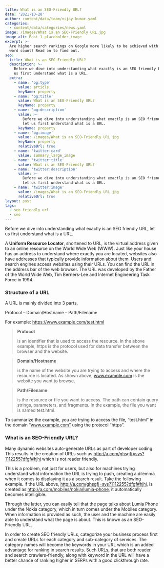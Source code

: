 ```yaml
---
title: What is an SEO-Friendly URL?
date: '2021-10-28'
author: content/data/team/vijay-kumar.yaml
categories:
  - content/data/categories/news.yaml
image: /images/What is an SEO-Friendly URL.jpg
image_alt: Post 1 placeholder image
excerpt: >-
  Are higher search rankings on Google more likely to be achieved with a larger
  word count? Read on to find out.
seo:
  title: What is an SEO-Friendly URL?
  description: >-
    Before we dive into understanding what exactly is an SEO friendly URL, let
    us first understand what is a URL.
  extra:
    - name: 'og:type'
      value: article
      keyName: property
    - name: 'og:title'
      value: What is an SEO-Friendly URL?
      keyName: property
    - name: 'og:description'
      value: >-
        Before we dive into understanding what exactly is an SEO friendly URL,
        let us first understand what is a URL.
      keyName: property
    - name: 'og:image'
      value: /images/What is an SEO-Friendly URL.jpg
      keyName: property
      relativeUrl: true
    - name: 'twitter:card'
      value: summary_large_image
    - name: 'twitter:title'
      value: What is an SEO-Friendly URL?
    - name: 'twitter:description'
      value: >-
        Before we dive into understanding what exactly is an SEO friendly URL,
        let us first understand what is a URL.
    - name: 'twitter:image'
      value: /images/What is an SEO-Friendly URL.jpg
      relativeUrl: true
layout: post
tags:
  - seo friendly url
  - seo
---
```

Before we dive into understanding what exactly is an SEO friendly URL, let us first understand what is a URL.

A **Uniform Resource Locator**, shortened to URL, is the virtual address given to an online resource on the World Wide Web (WWW). Just like your house has an address to understand where exactly you are located, websites also have addresses that typically provide information about them. Users and search engines access websites using their URLs. You can find the URL in the address bar of the web browser. The URL was developed by the Father of the World Wide Web, Tim Berners-Lee and Internet Engineering Task Force in 1994.

### Structure of a URL

A URL is mainly divided into 3 parts,

Protocol – Domain/Hostname – Path/Filename 

For example: https://www.example.com/test.html

> **Protocol**
>
>  is an identifier that is used to access the resource. In the above example, https is the protocol used for data transfer between the browser and the website.

> **Domain/Hostname**
>
>  is the name of the website you are trying to access and where the resource is located. As shown above, www.example.com is the website you want to browse.

> **Path/Filename**
>
>  is the resource or file you want to access. The path can contain query strings, parameters, and fragments. In the example, the file you want is named test.html.

To summarize the example, you are trying to access the file, “test.html” in the domain “www.example.com” using the protocol “https”.

### What is an SEO-Friendly URL?

Many dynamic websites auto-generate URLs as part of developer coding. This results in the creation of URLs such as http://a.com/ghsgfj=sys?1112255?dfgf#hjhj which is not reader friendly. 

This is a problem, not just for users, but also for machines trying understand what information the URL is trying to push, creating a dilemma when it comes to displaying it as a search result. Take the following example. If the URL above, http://a.com/ghsgfj=sys?1112255?dfgf#hjhj, is created as http://a.com/mobiles/nokia/lumia-phone, it automatically becomes intelligible. 

Through the latter, you can easily tell that the page talks about Lumia Phone under the Nokia category, which in turn comes under the Mobiles category. When information is provided as such, the user and the machine are easily able to understand what the page is about. This is known as an SEO-Friendly URL.

In order to create SEO friendly URLs, categorize your business process first and create URLs for each category and sub-category of services. The category names will become the keywords in your URL which is an added advantage for ranking in search results. Such URLs, that are both reader and search crawlers-friendly, along with keyword in the URL will have a better chance of ranking higher in SERPs with a good clickthrough rate.
